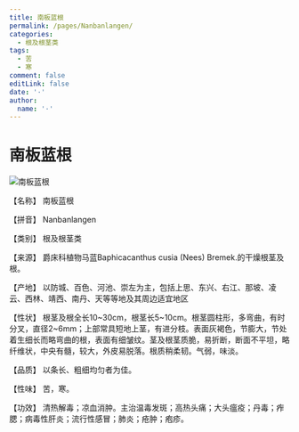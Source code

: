 ```yaml
---
title: 南板蓝根
permalink: /pages/Nanbanlangen/
categories: 
  - 根及根茎类
tags: 
  - 苦
  - 寒
comment: false
editLink: false
date: '·'
author: 
  name: '·'
---
```

# 南板蓝根

![南板蓝根](https://sys01.lib.hkbu.edu.hk/cmed/mmid/images/B00089.jpg)

<!-- more -->
【名称】	南板蓝根	

【拼音】	Nanbanlangen

【类别】	根及根茎类

【来源】	爵床科植物马蓝Baphicacanthus cusia (Nees) Bremek.的干燥根茎及根。

【产地】	以防城、百色、河池、崇左为主，包括上思、东兴、右江、那坡、凌云、西林、靖西、南丹、天等等地及其周边适宜地区

【性状】	根茎及根全长10~30cm，根茎长5~10cm。根茎圆柱形，多弯曲，有时分叉，直径2~6mm；上部常具短地上茎，有进分枝。表面灰褐色，节膨大，节处着生细长而略弯曲的根，表面有细皱纹。茎及根茎质脆，易折断，断面不平坦，略纤维状，中央有髓，较大，外皮易脱落。根质稍柔韧。气弱，味淡。

【品质】	以条长、粗细均匀者为佳。

【性味】	苦，寒。

【功效】	清热解毒；凉血消肿。主治温毒发斑；高热头痛；大头瘟疫；丹毒；痄腮；病毒性肝炎；流行性感冒；肺炎；疮肿；疱疹。
